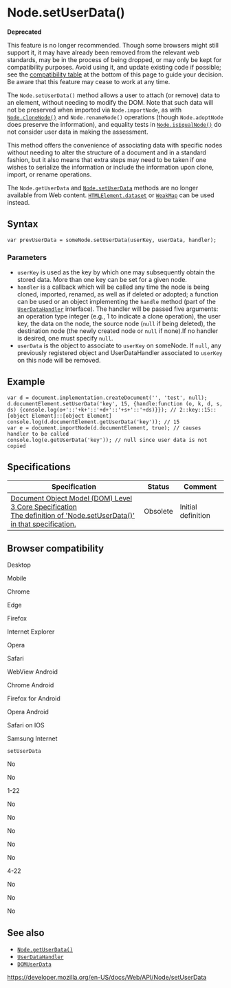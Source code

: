 Node.setUserData()
==================

**Deprecated**

This feature is no longer recommended. Though some browsers might still support it, it may have already been removed from the relevant web standards, may be in the process of being dropped, or may only be kept for compatibility purposes. Avoid using it, and update existing code if possible; see the [compatibility table](#browser_compatibility) at the bottom of this page to guide your decision. Be aware that this feature may cease to work at any time.

The `Node.setUserData()` method allows a user to attach (or remove) data to an element, without needing to modify the DOM. Note that such data will not be preserved when imported via <span class="page-not-created">`Node.importNode`</span>, as with [`Node.cloneNode()`](clonenode) and <span class="page-not-created">`Node.renameNode()`</span> operations (though <span class="page-not-created">`Node.adoptNode`</span> does preserve the information), and equality tests in [`Node.isEqualNode()`](isequalnode) do not consider user data in making the assessment.

This method offers the convenience of associating data with specific nodes without needing to alter the structure of a document and in a standard fashion, but it also means that extra steps may need to be taken if one wishes to serialize the information or include the information upon clone, import, or rename operations.

The `Node.getUserData` and [`Node.setUserData`](setuserdata) methods are no longer available from Web content. [`HTMLElement.dataset`](../htmlorforeignelement/dataset) or [`WeakMap`](https://developer.mozilla.org/en-US/docs/Web/JavaScript/Reference/Global_Objects/WeakMap) can be used instead.

Syntax
------

    var prevUserData = someNode.setUserData(userKey, userData, handler);

### Parameters

-   `userKey` is used as the key by which one may subsequently obtain the stored data. More than one key can be set for a given node.
-   `handler` is a callback which will be called any time the node is being cloned, imported, renamed, as well as if deleted or adopted; a function can be used or an object implementing the `handle` method (part of the [`UserDataHandler`](../userdatahandler) interface). The handler will be passed five arguments: an operation type integer (e.g., 1 to indicate a clone operation), the user key, the data on the node, the source node (`null` if being deleted), the destination node (the newly created node or `null` if none).If no handler is desired, one must specify `null`.
-   `userData` is the object to associate to `userKey` on someNode. If `null`, any previously registered object and UserDataHandler associated to `userKey` on this node will be removed.

Example
-------

    var d = document.implementation.createDocument('', 'test', null);
    d.documentElement.setUserData('key', 15, {handle:function (o, k, d, s, ds) {console.log(o+'::'+k+'::'+d+'::'+s+'::'+ds)}}); // 2::key::15::[object Element]::[object Element]
    console.log(d.documentElement.getUserData('key')); // 15
    var e = document.importNode(d.documentElement, true); // causes handler to be called
    console.log(e.getUserData('key')); // null since user data is not copied

Specifications
--------------

<table><thead><tr class="header"><th>Specification</th><th>Status</th><th>Comment</th></tr></thead><tbody><tr class="odd"><td><a href="https://www.w3.org/TR/DOM-Level-3-Core/core.html#Node3-setUserData">Document Object Model (DOM) Level 3 Core Specification<br />
<span class="small">The definition of 'Node.setUserData()' in that specification.</span></a></td><td><span class="spec-obsolete">Obsolete</span></td><td>Initial definition</td></tr></tbody></table>

Browser compatibility
---------------------

Desktop

Mobile

Chrome

Edge

Firefox

Internet Explorer

Opera

Safari

WebView Android

Chrome Android

Firefox for Android

Opera Android

Safari on IOS

Samsung Internet

`setUserData`

No

No

1-22

No

No

No

No

No

4-22

No

No

No

See also
--------

-   [`Node.getUserData()`](getuserdata)
-   [`UserDataHandler`](../userdatahandler)
-   [`DOMUserData`](../domuserdata)

<a href="https://developer.mozilla.org/en-US/docs/Web/API/Node/setUserData" class="_attribution-link">https://developer.mozilla.org/en-US/docs/Web/API/Node/setUserData</a>
